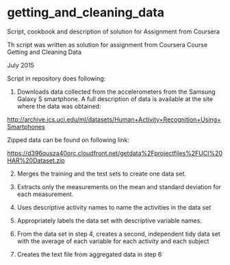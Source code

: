 # getting_and_cleaning_data
Script, cookbook and description of solution for Assignment from Coursera

Th script was written as solution for assignment from Coursera Course Getting and Cleaning Data

July 2015

Script in repository does following:
1. Downloads data collected from the accelerometers from the Samsung Galaxy S smartphone. A full description of data is available at the site where the data was obtained: 

http://archive.ics.uci.edu/ml/datasets/Human+Activity+Recognition+Using+Smartphones 

Zipped data can be found on following link: 

https://d396qusza40orc.cloudfront.net/getdata%2Fprojectfiles%2FUCI%20HAR%20Dataset.zip 

2. Merges the training and the test sets to create one data set.

3. Extracts only the measurements on the mean and standard deviation for each measurement. 

4. Uses descriptive activity names to name the activities in the data set

5. Appropriately labels the data set with descriptive variable names. 

6. From the data set in step 4, creates a second, independent tidy data set with the average of each variable for each activity and each subject

7. Creates the text file from aggregated data in step 6